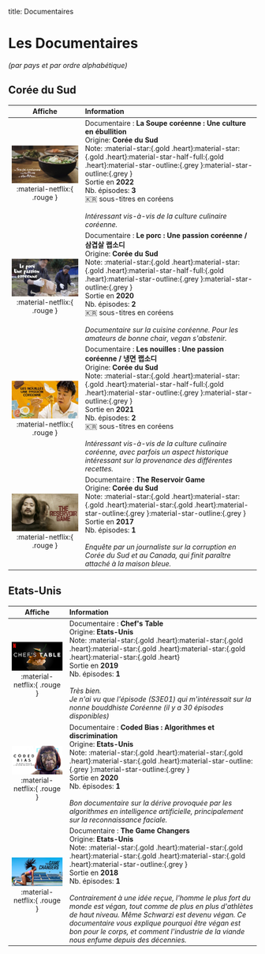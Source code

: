 title: Documentaires

# Les Documentaires
_(par pays et par ordre alphabétique)_

## Corée du Sud

Affiche|Information
:---:|:---
![Affiche de La Soupe coréenne : Une culture en ébullition](images/nx/AAAABccRPieDvcBZOEX3qgUQJQB2AaNhoiMh-oeK29xbjxdiu1S9RDq_ssicL9utxcLix099mglo1jjZTlOhvHtSBu1XE8q7ruYWxZ0.webp)<br/>:material-netflix:{ .rouge }|Documentaire : **La Soupe coréenne : Une culture en ébullition**<br/>Origine: **Corée du Sud**<br/>Note: :material-star:{.gold .heart}:material-star:{.gold .heart}:material-star-half-full:{.gold .heart}:material-star-outline:{.grey }:material-star-outline:{.grey }<br/>Sortie en **2022**<br/>Nb. épisodes: **3**<br/>:kr: sous-titres en coréens<br/><br/>_Intéressant vis-à-vis de la culture culinaire coréenne._
![Affiche de Le porc : Une passion coréenne](images/nx/AAAABe6RYPgqDFJpgtf4E-pq5oUBIoO5hwDQ7U2zuIRkmrPhRP2QalfgsdLMxhSqLEvsjiGwxCRX20Ww_xu25zrWGxMq7xE.webp)<br/>:material-netflix:{ .rouge }|Documentaire : **Le porc : Une passion coréenne / 삼겹살 랩소디**<br/>Origine: **Corée du Sud**<br/>Note: :material-star:{.gold .heart}:material-star:{.gold .heart}:material-star-half-full:{.gold .heart}:material-star-outline:{.grey }:material-star-outline:{.grey }<br/>Sortie en **2020**<br/>Nb. épisodes: **2**<br/>:kr: sous-titres en coréens<br/><br/>_Documentaire sur la cuisine coréenne. Pour les amateurs de bonne chair, vegan s'abstenir._
![Affiche de Les nouilles : Une passion coréenne](images/nx/AAAABbaUQzbFc95gywH1XoAkvLZYFjxLWkCtCQDdUuMeC58heqqfZH8--n0mUGlj-rfDs7qZxGmTblVg99gKCXl0cS4f3zA.webp)<br/>:material-netflix:{ .rouge }|Documentaire : **Les nouilles : Une passion coréenne / 냉면 랩소디**<br/>Origine: **Corée du Sud**<br/>Note: :material-star:{.gold .heart}:material-star:{.gold .heart}:material-star-half-full:{.gold .heart}:material-star-outline:{.grey }:material-star-outline:{.grey }<br/>Sortie en **2021**<br/>Nb. épisodes: **2**<br/>:kr: sous-titres en coréens<br/><br/>_Intéressant vis-à-vis de la culture culinaire coréenne, avec parfois un aspect historique intéressant sur la provenance des différentes recettes._
![Affiche de The Reservoir Game](images/nx/AAAABfOk8qVTeLX8UbdsU2jKrycBjyMdSLacy-XE-5w3TfZxyhJtDddxf49Z.jpg)<br/>:material-netflix:{ .rouge }|Documentaire : **The Reservoir Game**<br/>Origine: **Corée du Sud**<br/>Note: :material-star:{.gold .heart}:material-star:{.gold .heart}:material-star:{.gold .heart}:material-star-outline:{.grey }:material-star-outline:{.grey }<br/>Sortie en **2017**<br/>Nb. épisodes: **1**<br/><br/>_Enquête par un journaliste sur la corruption en Corée du Sud et au Canada, qui finit paraître attaché à la maison bleue._


## Etats-Unis

Affiche|Information
:---:|:---
![Affiche de Chef's Table](images/nx/AAAABTHErhGu2BN1nF7vEv4xFGkErA1EiBYtfCgu8mnG0OAUV6VR8NEmgg4P.jpg)<br/>:material-netflix:{ .rouge }|Documentaire : **Chef's Table**<br/>Origine: **Etats-Unis**<br/>Note: :material-star:{.gold .heart}:material-star:{.gold .heart}:material-star:{.gold .heart}:material-star:{.gold .heart}:material-star:{.gold .heart}<br/>Sortie en **2019**<br/>Nb. épisodes: **1**<br/><br/>_Très bien.<br/>Je n'ai vu que l'épisode (S3E01) qui m'intéressait sur la nonne bouddhiste Coréenne (il y a 30 épisodes disponibles)_
![Affiche de Coded Bias : Algorithmes et discrimination](images/nx/AAAABYZKE2v4Ce0YinvDKw9CwgrUvoVykWVscQAxgPzIevtgOenMyFuAZ5CI.jpg)<br/>:material-netflix:{ .rouge }|Documentaire : **Coded Bias : Algorithmes et discrimination**<br/>Origine: **Etats-Unis**<br/>Note: :material-star:{.gold .heart}:material-star:{.gold .heart}:material-star:{.gold .heart}:material-star-outline:{.grey }:material-star-outline:{.grey }<br/>Sortie en **2020**<br/>Nb. épisodes: **1**<br/><br/>_Bon documentaire sur la dérive provoquée par les algorithmes en intelligence artificielle, principalement sur la reconnaissance faciale._
![Affiche de The Game Changers](images/nx/AAAABdGnQABG3uLrpg0E0_wDl5ztHE7NTyEGCdYx_lC_Grm24q1ps0yDEImBsvZ6b2h2o4NayPQ8N26a5YGZSbLtcwXS1Cs.webp)<br/>:material-netflix:{ .rouge }|Documentaire : **The Game Changers**<br/>Origine: **Etats-Unis**<br/>Note: :material-star:{.gold .heart}:material-star:{.gold .heart}:material-star:{.gold .heart}:material-star:{.gold .heart}:material-star-outline:{.grey }<br/>Sortie en **2018**<br/>Nb. épisodes: **1**<br/><br/>_Contrairement à une idée reçue, l'homme le plus fort du monde est végan, tout comme de plus en plus d'athlètes de haut niveau. Même Schwarzi est devenu végan. Ce documentaire vous explique pourquoi être végan est bon pour le corps, et comment l'industrie de la viande nous enfume depuis des décennies._
